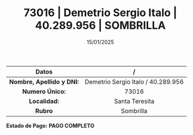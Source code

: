 ﻿---
title: 73016 | Demetrio Sergio Italo | 40.289.956 | SOMBRILLA
date: 15/01/2025
draft: false
tags: ['santa-teresita', 'titular', 'sombrilla']
---

|          **Datos**          |  /  |
|:---------------------------:|:---:|
| **Nombre, Apellido y DNI:** | Demetrio Sergio Italo / 40.289.956 |
|      **Numero Único:**      | 73016 |
|        **Localidad:**       | Santa Teresita |
|          **Rubro**          | Sombrilla |

**Estado de Pago:** **PAGO COMPLETO**
